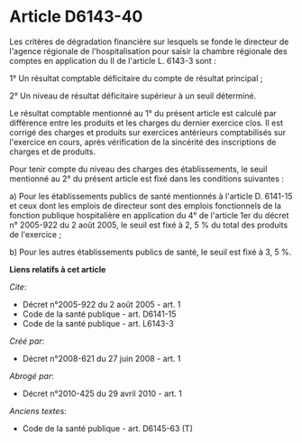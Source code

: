 # Article D6143-40

Les critères de dégradation financière sur lesquels se fonde le directeur de l'agence régionale de l'hospitalisation pour
saisir la chambre régionale des comptes en application du II de l'article L. 6143-3 sont : 

1° Un résultat comptable déficitaire du compte de résultat principal ; 

2° Un niveau de résultat déficitaire supérieur à un seuil déterminé. 

Le résultat comptable mentionné au 1° du présent article est calculé par différence entre les produits et les charges du
dernier exercice clos. Il est corrigé des charges et produits sur exercices antérieurs comptabilisés sur l'exercice en cours,
après vérification de la sincérité des inscriptions de charges et de produits. 

Pour tenir compte du niveau des charges des établissements, le seuil mentionné au 2° du présent article est fixé dans les
conditions suivantes : 

a) Pour les établissements publics de santé mentionnés à l'article D. 6141-15 et ceux dont les emplois de directeur sont des
emplois fonctionnels de la fonction publique hospitalière en application du 4° de l'article 1er du décret n° 2005-922 du 2
août 2005, le seuil est fixé à 2, 5 % du total des produits de l'exercice ; 

b) Pour les autres établissements publics de santé, le seuil est fixé à 3, 5 %.

**Liens relatifs à cet article**

_Cite_:

  - Décret n°2005-922 du 2 août 2005 - art. 1
  - Code de la santé publique - art. D6141-15
  - Code de la santé publique - art. L6143-3

_Créé par_:

  - Décret n°2008-621 du 27 juin 2008 - art. 1

_Abrogé par_:

  - Décret n°2010-425 du 29 avril 2010 - art. 1

_Anciens textes_:

  - Code de la santé publique - art. D6145-63 (T)
